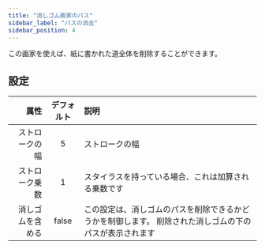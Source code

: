 ```yaml
---
title: "消しゴム画家のパス"
sidebar_label: "パスの消去"
sidebar_position: 4
---
```


この画家を使えば、紙に書かれた道全体を削除することができます。

## 設定

|       属性 | デフォルト | 説明                                                   |
| --------:|:-----:|:---------------------------------------------------- |
|  ストロークの幅 |   5   | ストロークの幅                                              |
|  ストローク乗数 |   1   | スタイラスを持っている場合、これは加算される乗数です                           |
| 消しゴムを含める | false | この設定は、消しゴムのパスを削除できるかどうかを制御します。 削除された消しゴムの下のパスが表示されます |
